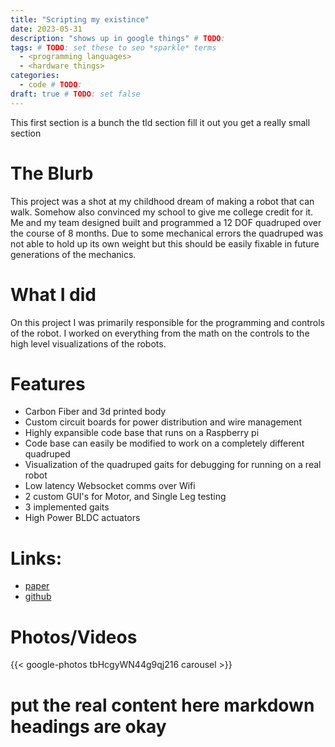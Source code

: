 ```yaml
---
title: "Scripting my existince"
date: 2023-05-31 
description: "shows up in google things" # TODO:
tags: # TODO: set these to seo *sparkle* terms
  - <programming languages> 
  - <hardware things>  
categories:
  - code # TODO:
draft: true # TODO: set false 
---
```


This first section is a bunch the tld section fill it out you get a really small section

# The Blurb

This project was a shot at my childhood dream of making a robot that can walk. Somehow also convinced my school to give me college credit for it. Me and my team designed built and programmed a 12 DOF quadruped over the course of 8 months. Due to some mechanical errors the quadruped was not able to hold up its own weight but this should be easily fixable in future generations of the mechanics.

# What I did

On this project I was primarily responsible for the programming and controls of the robot. I worked on everything from the math on the controls to the high level visualizations of the robots. 

# Features
  - Carbon Fiber and 3d printed body
  - Custom circuit boards for power distribution and wire management
  - Highly expansible code base that runs on a Raspberry pi
  - Code base can easily be modified to work on a completely different quadruped
  - Visualization of the quadruped gaits for debugging for running on a real robot
  - Low latency Websocket comms over Wifi
  - 2 custom GUI's for Motor, and Single Leg testing
  - 3 implemented gaits 
  - High Power BLDC actuators

# Links:
- [paper](https://books.arjungandhi.com/Robotics/mqp-report.pdf)
- [github](https://github.com/swol-kat)

# Photos/Videos
{{< google-photos tbHcgyWN44g9qj216 carousel >}}


<end-tldr>

# put the real content here markdown headings are okay
